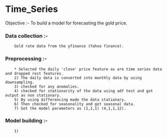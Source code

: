 # Time_Series 

Objective :- To build a model for forecasting the gold price.

### Data collection :- 
        Gold rate data from the yfinance (Yahoo finance).

### Preprocessing :- 
        * Selected the daily 'close' price feature as are time series data and dropped rest features.
        2) The daily data is converted into monthly data by using downsampling.
        3) checked for any anomalies.
        4) checked for stationarity of the data using adf test and got output as non stationary.
        5) By using differencing made the data stationary.
        6) Then checked for seasonality and got seasonal data.
        7) Got the model parameters as (1,1,1) (4,1,1,12).

### Model building :-
        1) 
